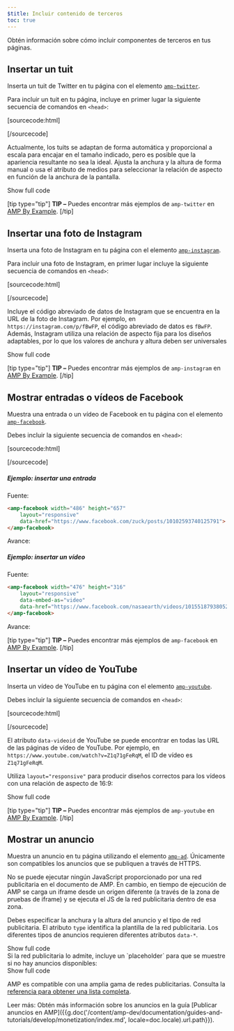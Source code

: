 ```yaml
---
$title: Incluir contenido de terceros
toc: true
---
```


Obtén información sobre cómo incluir componentes de terceros en tus páginas.



## Insertar un tuit

Inserta un tuit de Twitter en tu página
con el elemento <a href="/es/docs/reference/components/amp-twitter.html">`amp-twitter`</a>.

Para incluir un tuit en tu página,
incluye en primer lugar la siguiente secuencia de comandos en `<head>`:

[sourcecode:html]
<script async custom-element="amp-twitter" src="https://cdn.ampproject.org/v0/amp-twitter-0.1.js"></script>
[/sourcecode]

Actualmente, los tuits se adaptan de forma automática y proporcional a escala
para encajar en el tamaño indicado, pero es posible que la apariencia resultante no sea la ideal.
Ajusta la anchura y la altura de forma manual o usa el atributo de medios para seleccionar la relación de aspecto en función de la anchura de la pantalla.

<!-- embedded twitter example -->
<div>
<amp-iframe height="174"
            layout="fixed-height"
            sandbox="allow-scripts allow-forms allow-same-origin"
            resizable
            src="https://ampproject-b5f4c.firebaseapp.com/examples/thirdparty.twitter.embed.html">
  <div overflow tabindex="0" role="button" aria-label="Show more">Show full code</div>
  <div placeholder></div>
</amp-iframe>
</div>

[tip type="tip"]
**TIP –** Puedes encontrar más ejemplos de `amp-twitter` en [AMP By Example](https://ampbyexample.com/components/amp-twitter/).
[/tip]

## Insertar una foto de Instagram

Inserta una foto de Instagram en tu página con el elemento [`amp-instagram`](/es/docs/reference/components/amp-instagram.html).

Para incluir una foto de Instagram, en primer lugar incluye la siguiente secuencia de comandos en `<head>`:

[sourcecode:html]
<script async custom-element="amp-instagram" src="https://cdn.ampproject.org/v0/amp-instagram-0.1.js"></script>
[/sourcecode]

Incluye el código abreviado de datos de Instagram que se encuentra en la URL de la foto de Instagram.
Por ejemplo, en `https://instagram.com/p/fBwFP`, el código abreviado de datos es `fBwFP`.
Además, Instagram utiliza una relación de aspecto fija para los diseños adaptables, por lo que los valores de anchura y altura deben ser universales

<!-- embedded Instagram example -->
<div>
<amp-iframe height="174"
            layout="fixed-height"
            sandbox="allow-scripts allow-forms allow-same-origin"
            resizable
            src="https://ampproject-b5f4c.firebaseapp.com/examples/thirdparty.instagram.embed.html">
  <div overflow tabindex="0" role="button" aria-label="Show more">Show full code</div>
  <div placeholder></div>
</amp-iframe>
</div>

[tip type="tip"]
**TIP –** Puedes encontrar más ejemplos de `amp-instagram` en [AMP By Example](https://ampbyexample.com/components/amp-instagram/).
[/tip]

## Mostrar entradas o vídeos de Facebook

Muestra una entrada o un vídeo de Facebook en tu página con el elemento [`amp-facebook`](/es/docs/reference/components/amp-facebook.html).

Debes incluir la siguiente secuencia de comandos en `<head>`:

[sourcecode:html]
<script async custom-element="amp-facebook" src="https://cdn.ampproject.org/v0/amp-facebook-0.1.js"></script>
[/sourcecode]

##### Ejemplo: insertar una entrada

Fuente:
```html
<amp-facebook width="486" height="657"
    layout="responsive"
    data-href="https://www.facebook.com/zuck/posts/10102593740125791">
</amp-facebook>
```
Avance:
<amp-facebook width="486" height="657"
    layout="responsive"
    data-href="https://www.facebook.com/zuck/posts/10102593740125791">
</amp-facebook>

##### Ejemplo: insertar un vídeo

Fuente:
```html
<amp-facebook width="476" height="316"
    layout="responsive"
    data-embed-as="video"
    data-href="https://www.facebook.com/nasaearth/videos/10155187938052139">
</amp-facebook>
```
Avance:
<amp-facebook width="476" height="316"
    layout="responsive"
    data-embed-as="video"
    data-href="https://www.facebook.com/nasaearth/videos/10155187938052139">
</amp-facebook>

[tip type="tip"]
**TIP –** Puedes encontrar más ejemplos de `amp-facebook` en [AMP By Example](https://ampbyexample.com/components/amp-facebook/).
[/tip]

## Insertar un vídeo de YouTube

Inserta un vídeo de YouTube en tu página con el elemento [`amp-youtube`](/es/docs/reference/components/amp-youtube.html).

Debes incluir la siguiente secuencia de comandos en `<head>`:

[sourcecode:html]
<script async custom-element="amp-youtube" src="https://cdn.ampproject.org/v0/amp-youtube-0.1.js"></script>
[/sourcecode]

El atributo `data-videoid` de YouTube se puede encontrar en todas las URL de las páginas de vídeo de YouTube.
Por ejemplo, en `https://www.youtube.com/watch?v=Z1q71gFeRqM`,
el ID de vídeo es `Z1q71gFeRqM`.

Utiliza `layout="responsive"` para producir diseños correctos para los vídeos con una relación de aspecto de 16:9:

<!-- embedded youtube example -->
<div>
<amp-iframe height="174"
            layout="fixed-height"
            sandbox="allow-scripts allow-forms allow-same-origin"
            resizable
            src="https://ampproject-b5f4c.firebaseapp.com/examples/responsive.youtube.embed.html">
  <div overflow tabindex="0" role="button" aria-label="Show more">Show full code</div>
  <div placeholder></div>
</amp-iframe>
</div>

[tip type="tip"]
**TIP –** Puedes encontrar más ejemplos de `amp-youtube` en [AMP By Example](https://ampbyexample.com/components/amp-youtube/).
[/tip]

## Mostrar un anuncio

Muestra un anuncio en tu página utilizando el elemento [`amp-ad`](/es/docs/reference/components/amp-ad.html).
Únicamente son compatibles los anuncios que se publiquen a través de HTTPS.

No se puede ejecutar ningún JavaScript proporcionado por una red publicitaria en el documento de AMP.
En cambio, en tiempo de ejecución de AMP se carga un iframe desde un
origen diferente (a través de la zona de pruebas de iframe)
y se ejecuta el JS de la red publicitaria dentro de esa zona.

Debes especificar la anchura y la altura del anuncio y el tipo de red publicitaria.
El atributo `type` identifica la plantilla de la red publicitaria.
Los diferentes tipos de anuncios requieren diferentes atributos `data-*`.

<!-- embedded ad example -->
<div>
<amp-iframe height="212"
            layout="fixed-height"
            sandbox="allow-scripts allow-forms allow-same-origin"
            resizable
            src="https://ampproject-b5f4c.firebaseapp.com/examples/thirdparty.ad-basic.embed.html">
  <div overflow tabindex="0" role="button" aria-label="Show more">Show full code</div>
  <div placeholder></div>
</amp-iframe>
</div>
Si la red publicitaria lo admite, incluye un `placeholder` para que se muestre si no hay anuncios disponibles:

<!-- embedded ad example -->
<div>
<amp-iframe height="232"
            layout="fixed-height"
            sandbox="allow-scripts allow-forms allow-same-origin"
            resizable
            src="https://ampproject-b5f4c.firebaseapp.com/examples/thirdparty.ad-placeholder.embed.html">
  <div overflow tabindex="0" role="button" aria-label="Show more">Show full code</div>
  <div placeholder></div>
</amp-iframe>
</div>

AMP es compatible con una amplia gama de redes publicitarias. Consulta la [referencia para obtener una lista completa](/es/docs/reference/components/amp-ad.html#supported-ad-networks).

Leer más: Obtén más información sobre los anuncios en la guía [Publicar anuncios en AMP]({{g.doc('/content/amp-dev/documentation/guides-and-tutorials/develop/monetization/index.md', locale=doc.locale).url.path}}).

